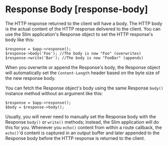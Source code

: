 # Response Body [response-body] #

The HTTP response returned to the client will have a body. The HTTP body is the actual content of the HTTP response delivered to the client. You can use the Slim application's Response object to set the HTTP response's body like this:

    $response = $app->response();
    $response->body('Foo'); //The body is now "Foo" (overwrites)
    $response->write('Bar'); //The body is now "FooBar" (appends)

When you overwrite or append the Response's body, the Response object will automatically set the `Content-Length` header based on the byte size of the new response body.

You can fetch the Response object's body using the same Response `body()` instance method without an argument like this:

    $response = $app->response();
    $body = $response->body();

Usually, you will never need to manually set the Response body with the Response `body()` or `write()` methods; instead, the Slim application will do this for you. Whenever you `echo()` content from within a route callback, the `echo()`'d content is captured in an output buffer and later appended to the Response body before the HTTP response is returned to the client.